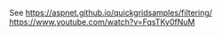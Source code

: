 See 
https://aspnet.github.io/quickgridsamples/filtering/
https://www.youtube.com/watch?v=FqsTKy0fNuM
